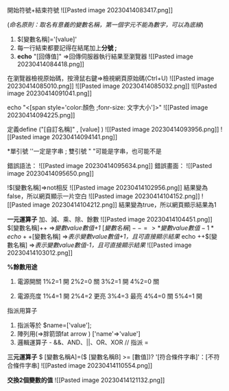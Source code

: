 開始符號+結束符號
![[Pasted image 20230414083417.png]]

(*命名原則：取名有意義的變數名稱，第一個字元不能為數字，可以為底線*)

1. $[變數名稱]='[value]'
2. 每一行結束都要記得在結尾加上**分號 ;**
3. **echo**  "[回傳值]" =>回傳伺服器執行結果至瀏覽器
![[Pasted image 20230414084418.png]]

在瀏覽器檢視原始碼，按滑鼠右鍵=>檢視網頁原始碼(Ctrl+U)
![[Pasted image 20230414085010.png]]
![[Pasted image 20230414085032.png]]
![[Pasted image 20230414091041.png]]

echo "<[span style='color:顏色 ;fonr-size: 文字大小']>"
![[Pasted image 20230414094225.png]]

定義define ("[自訂名稱]" , [value] )
![[Pasted image 20230414093956.png]]
![[Pasted image 20230414094141.png]]

*單引號 ''一定是字串 ; 雙引號 " "可能是字串，也可能不是


錯誤語法：
![[Pasted image 20230414095634.png]]
錯誤畫面：
![[Pasted image 20230414095650.png]]

!$[變數名稱]=>not相反
![[Pasted image 20230414102956.png]]
結果變為false，所以網頁顯示一片空白
![[Pasted image 20230414104152.png]]
![[Pasted image 20230414104212.png]]
結果變為true，所以網頁顯示結果為1


**一元運算子**
加、減、乘、除、餘數
![[Pasted image 20230414104451.png]]
$[變數名稱]++  =>*變數value數值+1*
$[變數名稱]--    =>*變數value數值-1*
echo ++$[變數名稱]  =>*表示變數value數值+1，且可直接顯示結果*
echo ++$[變數名稱]  =>*表示變數value數值-1，且可直接顯示結果*
![[Pasted image 20230414103012.png]]


**%餘數用途**
1. 電源開關
1%2=1  開
2%2=0  關
3%2=1  開
4%2=0  關

2. 電源亮度
1%4=1   開
2%4=2   更亮
3%4=3   最亮
4%4=0   關
5%4=1   開

指派用算子
1. 指派等於
$name=['value'];
2. 陣列用(=>胖箭頭fat arrow ) 
['name'=>'value']
3. 邏輯運算子 - &&、AND、||、OR、XOR
// 指派 =

**三元運算子**
 $ [變數名稱A]=($ [變數名稱B] >= [數值])? '[符合條件字串]'：[不符合條件字串]
![[Pasted image 20230414110554.png]]

**交換2個變數的值**
![[Pasted image 20230414121132.png]]

